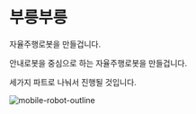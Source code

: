 # 부릉부릉

자율주행로봇을 만들겁니다.

안내로봇을 중심으로 하는 자율주행로봇을 만들겁니다.

세가지 파트로 나눠서 진행될 것입니다.



![mobile-robot-outline](docs/images/mobile_robot_outline.png)